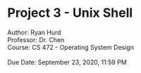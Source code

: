 # Project 3 - Unix Shell<br/>    
Author: Ryan Hurd<br/>
Professor: Dr. Chen<br/>
Course: CS 472 - Operating System Design<br/>  
Due Date: September 23, 2020, 11:59 PM<br/>